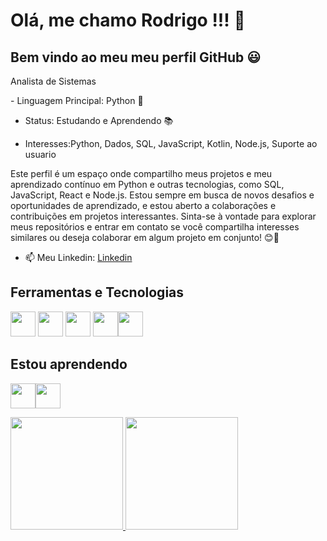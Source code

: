 # Olá, me chamo Rodrigo !!! 👋
## Bem vindo ao meu meu perfil GitHub :smiley:


Analista de Sistemas 


<p align="left"> 
- Linguagem Principal: Python 🐍

- Status: Estudando e Aprendendo 📚

- Interesses:Python, Dados, SQL, JavaScript, Kotlin, Node.js, Suporte ao usuario

Este perfil é um espaço onde compartilho meus projetos e meu aprendizado contínuo em Python e outras tecnologias, como SQL, JavaScript, React e Node.js. Estou sempre em busca de novos desafios e oportunidades de aprendizado, e estou aberto a colaborações e contribuições em projetos interessantes. Sinta-se à vontade para explorar meus repositórios e entrar em contato se você compartilha interesses similares ou deseja colaborar em algum projeto em conjunto! 😊🚀</p>

- 📫 Meu Linkedin: <a href="https://www.linkedin.com/in/rodrigo-souza-859131115/">Linkedin</a>

## Ferramentas e Tecnologias

<img loading="lazy" src="https://cdn.jsdelivr.net/gh/devicons/devicon/icons/visualstudio/visualstudio-plain.svg" width="40" height="40"/>  <img loading="lazy" src="https://cdn.jsdelivr.net/gh/devicons/devicon/icons/mysql/mysql-original-wordmark.svg" width="40" height="40"/> <img src="https://cdn.jsdelivr.net/gh/devicons/devicon/icons/javascript/javascript-original.svg" width="40" height="40"/> <img src="https://i.imgur.com/zkhrbrP.png" width="40" height="40"/><img src="https://i.imgur.com/qeWq2lG.jpg" width="40" height="40"/>
          
## Estou aprendendo          

<img src="https://cdn.jsdelivr.net/gh/devicons/devicon/icons/pandas/pandas-original.svg"  width="40" height="40"/><img src="https://i.imgur.com/qeWq2lG.jpg"  width="40" height="40"/>

<div>
<a href="https://github.com/rdzw">
<img loading="lazy" height="180em" src="https://github-readme-stats.vercel.app/api/top-langs/?username=rdzw&layout=compact&langs_count=7&theme=dracula"/>
<img loading="lazy" height="180em" src="https://github-readme-stats.vercel.app/api?username=rdzw&show_icons=true&theme=dracula&include_all_commits=true&count_private=true"/>
</div>
          
          
          
          
          
